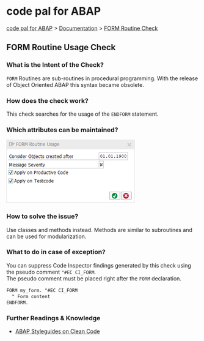 # code pal for ABAP

[code pal for ABAP](../../README.md) > [Documentation](../check_documentation.md) > [FORM Routine Check](form-routine.md)

## FORM Routine Usage Check

### What is the Intent of the Check?

`FORM` Routines are sub-routines in procedural programming. With the release of Object Oriented ABAP this syntax became obsolete.

### How does the check work?

This check searches for the usage of the `ENDFORM` statement.

### Which attributes can be maintained?

![Attributes](./imgs/form_routine_usage.png)

### How to solve the issue?

Use classes and methods instead. Methods are similar to subroutines and can be used for modularization.

### What to do in case of exception?

You can suppress Code Inspector findings generated by this check using the pseudo comment `"#EC CI_FORM`.  
The pseudo comment must be placed right after the `FORM` declaration.

```abap
FORM my_form. "#EC CI_FORM
  " Form content
ENDFORM.
```

### Further Readings & Knowledge

* [ABAP Styleguides on Clean Code](https://github.com/SAP/styleguides/blob/master/clean-abap/CleanABAP.md#prefer-object-orientation-to-procedural-programming)
